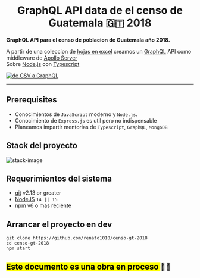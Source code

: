 <div>
  <h1 align="center">GraphQL API data de el censo de Guatemala 🇬🇹 2018</h1>
  <strong>
    GraphQL API para el censo de poblacion de Guatemala año 2018.
  </strong>
  <p>
    A partir de una coleccion de <a href="https://www.censopoblacion.gt/explorador">hojas en excel</a>
    creamos un <a href="https://graphql.org/">GraphQL</a> API como middleware de <a href="https://www.apollographql.com/docs/apollo-server/">Apollo Server</a><br>
    Sobre <a href="https://nodejs.org/en/">Node.js</a> con <a href="https://www.typescriptlang.org/">Typescript</a> 
  </p>

  <a href="https://epicreact.dev">
    <img
      alt="de CSV a GraphQL"
      src="https://icons-images.s3.us-east-2.amazonaws.com/censo-gt-2018/main_pic_censo_header1.png"
    />
  </a>
</div>

<hr />

## Prerequisites

- Conocimientos de `JavaScript` moderno y `Node.js`.
- Conocimiento de `Express.js` es util pero no indispensable
- Planeamos impartir mentorias de `Typescript`, `GraphQL`, `MongoDB`

## Stack del proyecto

![stack-image](https://icons-images.s3.us-east-2.amazonaws.com/censo-gt-2018/censo-gt-2018_stack1.png)

## Requerimientos del sistema

- [git][git] v2.13 or greater
- [NodeJS][node] `14 || 15`
- [npm][npm] v6 o mas reciente

## Arrancar el proyecto en dev

```
git clone https://github.com/renato1010/censo-gt-2018
cd censo-gt-2018
npm start
```

<h2><mark>Este documento es una obra en proceso </mark>🤙🏼</h2>

<!-- prettier-ignore-start -->
[npm]: https://www.npmjs.com/
[node]: https://nodejs.org
[git]: https://git-scm.com/
<!-- prettier-ignore-end -->
